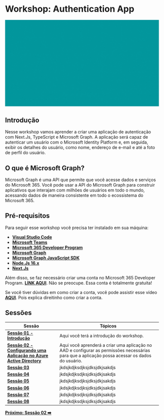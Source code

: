# Workshop: Authentication App

![authentication-image](./../../workshop-images/authentication.gif)

## Introdução

Nesse workshop vamos aprender a criar uma aplicação de autenticação com Next.Js, TypeScript e Microsoft Graph. A aplicação será capaz de autenticar um usuário com o Microsoft Identity Platform e, em seguida, exibir os detalhes do usuário, como nome, endereço de e-mail e até a foto de perfil do usuário.

## O que é Microsoft Graph?

Microsoft Graph é uma API que permite que você acesse dados e serviços do Microsoft 365. Você pode usar a API do Microsoft Graph para construir aplicativos que interajam com milhões de usuários em todo o mundo, acessando dados de maneira consistente em todo o ecossistema do Microsoft 365.

## Pré-requisitos

Para seguir esse workshop você precisa ter instalado em sua máquina:

- **[Visual Studio Code](https://code.visualstudio.com/)**
- **[Microsoft Teams](https://www.microsoft.com/en-us/microsoft-teams/download-app?rtc=2)**
- **[Microsoft 365 Developer Program](https://developer.microsoft.com/en-us/microsoft-365/dev-program)**
- **[Microsoft Graph](https://developer.microsoft.com/en-us/graph)**
- **[Microsoft Graph JavaScript SDK](https://github.com/microsoftgraph/msgraph-sdk-javascript)**
- **[Node.Js 16.x](https://nodejs.org/en/)**
- **[Next.Js](https://nextjs.org/learn/foundations/about-nextjs)**

Além disso, se faz necessário criar uma conta no Microsoft 365 Developer Program. **[LINK AQUI](https://developer.microsoft.com/en-us/microsoft-365/dev-program)**. Não se preocupe. Essa conta é totalmente gratuita!

Se você tiver dúvidas em como criar a conta, você pode assistir esse vídeo **[AQUI](https://www.youtube.com/watch?v=JvWLgirC8xs)**. Pois explica direitinho como criar a conta.

## Sessões


| Sessão                                                                                | Tópicos                                                                                                                                         |
| ------------------------------------------------------------------------------------- | ----------------------------------------------------------------------------------------------------------------------------------------------- |
| **[Sessão 01 - Introdução](01-intro.md)**                                             | Aqui você terá a introdução do workshop.                                                                                                        |
| **[Sessão 02 - Configurando uma Aplicação no Azure Active Directory](02-session.md)** | Aqui você aprenderá a criar uma aplicação no AAD e configurar as permissões necessárias para que a aplicação possa acessar os dados do usuário. |  |
| **[Sessão 03]()**                                                                     | jkdsjkdjksdjksjdksjdkjsakdjs                                                                                                                    |
| **[Sessão 04]()**                                                                     | jkdsjkdjksdjksjdksjdkjsakdjs                                                                                                                    |
| **[Sessão 05]()**                                                                     | jkdsjkdjksdjksjdksjdkjsakdjs                                                                                                                    |
| **[Sessão 06]()**                                                                     | jkdsjkdjksdjksjdksjdkjsakdjs                                                                                                                    |
| **[Sessão 07]()**                                                                     | jkdsjkdjksdjksjdksjdkjsakdjs                                                                                                                    |
| **[Sessão 08]()**                                                                     | jkdsjkdjksdjksjdksjdkjsakdjs                                                                                                                    |

**[Próximo: Sessão 02 ➡️](./02-session.md)**





